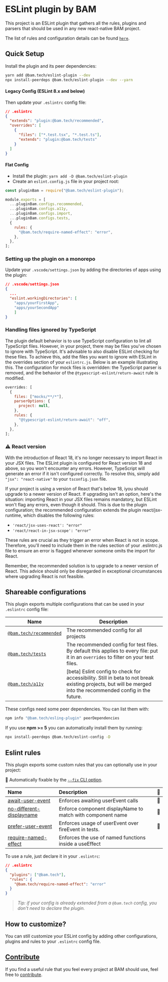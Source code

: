 # ESLint plugin by BAM

This project is an ESLint plugin that gathers all the rules, plugins and parsers that should be used in any new react-native BAM project.

The list of rules and configuration details can be found [`here`](https://github.com/bamlab/react-native-project-config/blob/main/packages/eslint-plugin/lib/configs/recommended.js).

## Quick Setup

Install the plugin and its peer dependencies:

```bash
yarn add @bam.tech/eslint-plugin --dev
npx install-peerdeps @bam.tech/eslint-plugin --dev --yarn
```

#### Legacy Config (ESLint 8.x and below)

Then update your `.eslintrc` config file:

```json
// .eslintrc
{
  "extends": "plugin:@bam.tech/recommended",
  "overrides": [
    {
      "files": ["*.test.tsx", "*.test.ts"],
      "extends": "plugin:@bam.tech/tests"
    }
  ]
}
```

#### Flat Config

- Install the plugin: `yarn add -D @bam.tech/eslint-plugin`
- Create an `eslint.config.js` file in your project root:

```javascript
const pluginBam = require("@bam.tech/eslint-plugin");

module.exports = [
  ...pluginBam.configs.recommended,
  ...pluginBam.configs.a11y,
  ...pluginBam.configs.import,
  ...pluginBam.configs.tests,
  {
    rules: {
      "@bam.tech/require-named-effect": "error",
    },
  },
];
```

### Setting up the plugin on a monorepo

Update your `.vscode/settings.json` by adding the directories of apps using the plugin:

```json
// .vscode/settings.json
{
  ...
  "eslint.workingDirectories": [
    "apps/yourFirstApp",
    "apps/yourSecondApp"
    ]
}
```

### Handling files ignored by TypeScript

The plugin default behavior is to use TypeScript configuration to lint all TypeScript files. However, in your project, there may be files you've chosen to ignore with TypeScript. It's advisable to also disable ESLint checking for these files. To achieve this, add the files you want to ignore with ESLint in the overrides section of your `eslintrc.js`. Below is an example illustrating this. The configuration for mock files is overridden: the TypeScript parser is removed, and the behavior of the `@typescript-eslint/return-await` rule is modified.

```javascript
overrides: [
  {
    files: ["mocks/**/*"],
    parserOptions: {
      project: null,
    },
    rules: {
      "@typescript-eslint/return-await": "off",
    },
  },
];
```

### ⚠️ React version

With the introduction of React 18, it's no longer necessary to import React in your JSX files. The ESLint plugin is configured for React version 18 and above, so you won't encounter any errors. However, TypeScript will generate an error if it isn't configured correctly. To resolve this, simply add `"jsx": "react-native"` to your `tsconfig.json` file.

If your project is using a version of React that's below 18, iyou should upgrade to a newer version of React. If upgrading isn't an option, here's the situation: importing React in your JSX files remains mandatory, but ESLint won't flag any errors, even though it should. This is due to the plugin configuration; the recommended configuration extends the plugin react/jsx-runtime, which disables the following rules:

- `'react/jsx-uses-react': "error"`
- `'react/react-in-jsx-scope': "error"`

These rules are crucial as they trigger an error when React is not in scope. Therefore, you'll need to include them in the rules section of your .eslintrc.js file to ensure an error is flagged whenever someone omits the import for React.

Remember, the recommended solution is to upgrade to a newer version of React. This advice should only be disregarded in exceptional circumstances where upgrading React is not feasible.

## Shareable configurations

This plugin exports multiple configurations that can be used in your `.eslintrc` config file:

| Name                                                                                                                                         | Description                                                                                                                                                  |
| -------------------------------------------------------------------------------------------------------------------------------------------- | ------------------------------------------------------------------------------------------------------------------------------------------------------------ |
| [`@bam.tech/recommended`](https://github.com/bamlab/react-native-project-config/blob/main/packages/eslint-plugin/lib/configs/recommended.js) | The recommended config for all projects                                                                                                                      |
| [`@bam.tech/tests`](https://github.com/bamlab/react-native-project-config/blob/main/packages/eslint-plugin/lib/configs/tests.js)             | The recommended config for test files. By default this applies to every file: put it in an `overrides` to filter on your test files.                         |
| [`@bam.tech/a11y`](https://github.com/bamlab/react-native-project-config/blob/main/packages/eslint-plugin/lib/configs/a11y.js)               | [beta] Eslint config to check for accessibility. Still in beta to not break existing projects, but will be merged into the recommended config in the future. |

These configs need some peer dependencies. You can list them with:

```bash
npm info "@bam.tech/esling-plugin" peerDependencies
```

If you use **npm >= 5** you can automatically install them by running:

```bash
npx install-peerdeps @bam.tech/eslint-config -D
```

## Eslint rules

This plugin exports some custom rules that you can optionally use in your project:

<!-- begin auto-generated rules list -->

🔧 Automatically fixable by the [`--fix` CLI option](https://eslint.org/docs/user-guide/command-line-interface#--fix).

| Name                                                                                                                                                      | Description                                                | 🔧  |
| :-------------------------------------------------------------------------------------------------------------------------------------------------------- | :--------------------------------------------------------- | :-- |
| [await-user-event](https://github.com/bamlab/react-native-project-config/blob/main/packages/eslint-plugin/docs/rules/await-user-event.md)                 | Enforces awaiting userEvent calls                          | 🔧  |
| [no-different-displayname](https://github.com/bamlab/react-native-project-config/blob/main/packages/eslint-plugin/docs/rules/no-different-displayname.md) | Enforce component displayName to match with component name | 🔧  |
| [prefer-user-event](https://github.com/bamlab/react-native-project-config/blob/main/packages/eslint-plugin/docs/rules/prefer-user-event.md)               | Enforces usage of userEvent over fireEvent in tests.       | 🔧  |
| [require-named-effect](https://github.com/bamlab/react-native-project-config/blob/main/packages/eslint-plugin/docs/rules/require-named-effect.md)         | Enforces the use of named functions inside a useEffect     |     |

<!-- end auto-generated rules list -->

To use a rule, just declare it in your `.eslintrc`:

```json
// .eslintrc
{
  "plugins": ["@bam.tech"],
  "rules": {
    "@bam.tech/require-named-effect": "error"
  }
}
```

> _Tip: if your config is already extended from a `@bam.tech` config, you don't need to declare the plugin._

## How to customize?

You can still customize your ESLint config by adding other configurations, plugins and rules to your `.eslintrc` config file.

## [Contribute](https://github.com/bamlab/react-native-project-config/blob/main/packages/eslint-plugin/CONTRIBUTING.md)

If you find a useful rule that you feel every project at BAM should use, feel free to [contribute](https://github.com/bamlab/react-native-project-config/blob/main/packages/eslint-plugin/CONTRIBUTING.md).
